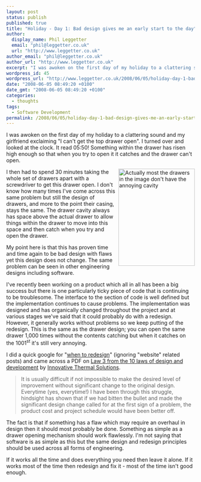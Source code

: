 ```yaml
---
layout: post
status: publish
published: true
title: "Holiday - Day 1: Bad design gives me an early start to the day"
author:
  display_name: Phil Leggetter
  email: "phil@leggetter.co.uk"
  url: "http://www.leggetter.co.uk"
author_email: "phil@leggetter.co.uk"
author_url: "http://www.leggetter.co.uk"
excerpt: "I was awoken on the first day of my holiday to a clattering sound and my girlfriend exclaiming \"I can't get the top drawer open\".  I turned over and looked at the clock. It read 05:50! Something within the drawer has risen high enough so that when you try to open it it catches and the drawer can't open.\r\n\r\n<img src=\"http://www.underconsideration.com/speakup/archives/droog_chest.jpg\" title=\"Actually most the drawers in the image don't have the annoying cavity\" alt=\"Actually most the drawers in the image don't have the annoying cavity\" align=\"right\" border=\"0\" height=\"259\" width=\"204\" />\r\n\r\nI then had to spend 30 minutes taking the whole set of drawers apart with a screwdriver to get this drawer open. I don't know how many times I've come across this same problem but still the design of drawers, and more to the point their casing, stays the same. The drawer cavity always has space above the actual drawer to allow things within the drawer to move into this space and then catch when you try and open the drawer.\r\n\r\nMy point here is that this has proven time and time again to be bad design with flaws yet this design does not change. The same problem can be seen in other engineering designs including software.\r\n"
wordpress_id: 45
wordpress_url: "http://www.leggetter.co.uk/2008/06/05/holiday-day-1-bad-design-gives-me-an-early-start-to-the-day.html"
date: "2008-06-05 08:49:20 +0100"
date_gmt: "2008-06-05 08:49:20 +0100"
categories:
  - thoughts
tags:
  - Software Development
permalink: /2008/06/05/holiday-day-1-bad-design-gives-me-an-early-start-to-the-day.html
---
```


<p>I was awoken on the first day of my holiday to a clattering sound and my girlfriend exclaiming "I can't get the top drawer open".  I turned over and looked at the clock. It read 05:50! Something within the drawer has risen high enough so that when you try to open it it catches and the drawer can't open.</p>
<p><img src="http://www.underconsideration.com/speakup/archives/droog_chest.jpg" title="Actually most the drawers in the image don't have the annoying cavity" alt="Actually most the drawers in the image don't have the annoying cavity" align="right" border="0" height="259" width="204" /></p>
<p>I then had to spend 30 minutes taking the whole set of drawers apart with a screwdriver to get this drawer open. I don't know how many times I've come across this same problem but still the design of drawers, and more to the point their casing, stays the same. The drawer cavity always has space above the actual drawer to allow things within the drawer to move into this space and then catch when you try and open the drawer.</p>
<p>My point here is that this has proven time and time again to be bad design with flaws yet this design does not change. The same problem can be seen in other engineering designs including software.<br />
<a id="more"></a><a id="more-45"></a></p>
<p>I've recently been working on a product which all in all has been a big success but there is one particularly ticky piece of code that is continuing to be troublesome. The interface to the section of code is well defined but the implementation continues to cause problems. The implementation was designed and has organically changed throughout the project and at various stages we've said that it could probably do with a redesign. However, it generally works without problems so we keep putting of the redesign. This is the same as the drawer design; you can open the same drawer 1,000 times without the contents catching but when it catches on the 1001<sup>st</sup> it's still very annoying.</p>
<p>I did a quick google for "<a href="http://www.google.co.uk/search?q=when+to+redesign+-website">when to redesign</a>" (ignoring "website" related posts) and came across a PDF on <a href="http://www.innovativethermal.com/Articles/Knowing%20When%20To%20Redesign%20A%20Product.PDF">Law 3 from the 10 laws of design and development</a> by <a href="http://www.innovativethermal.com/">Innovative Thermal Solutions</a>.</p>
<blockquote cite="http://www.innovativethermal.com/Articles/Knowing%20When%20To%20Redesign%20A%20Product.PDF"><p>It is usually difficult if not impossible to make the desired level of improvement without significant change to the original design. Everytime (yes, everytime!) I have been through this struggle, hindsight has shown that if we had bitten the bullet and made the significant design change called for at the first sign of a problem, the product cost and project schedule would have been better off.</p></blockquote>
<p>The fact is that if something has a flaw which may require an overhaul in design then it should most probably be done. Something as simple as a drawer opening mechanism should work flawlessly. I'm not saying that software is as simple as this but the same design and redesign principles should be used across all forms of engineering.</p>
<p>If it works all the time and does everything you need then leave it alone. If it works most of the time then redesign and fix it - most of the time isn't good enough.</p>
